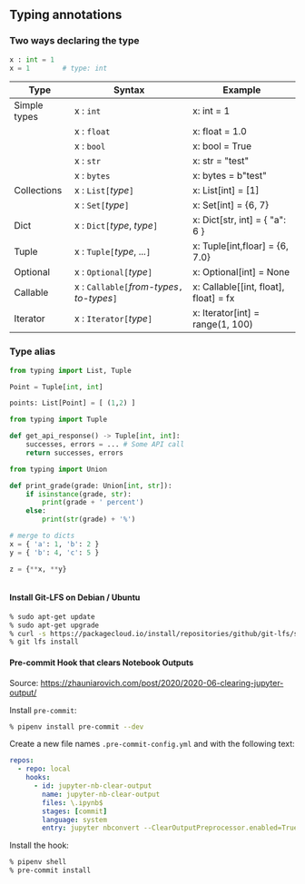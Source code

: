 

## Typing annotations

### Two ways declaring the type

```python
x : int = 1
x = 1        # type: int
```

| Type          | Syntax                                       | Example
| -----         | -----                                        | -------
| Simple types  | x : `int`                                    | x: int = 1
|               | x : `float`                                  | x: float = 1.0
|               | x : `bool`                                   | x: bool = True
|               | x : `str`                                    | x: str = "test"
|               | x : `bytes`                                  | x: bytes = b"test"
| Collections   | x : `List[`_type_`]`                         | x: List[int] = [1]
|               | x : `Set[`_type_`]`                          | x: Set[int] = {6, 7}
| Dict          | x : `Dict[`_type_, _type_`]`                 | x: Dict[str, int] = { "a": 6 }
| Tuple         | x : `Tuple[`_type_, ...`]`                   | x: Tuple[int,floar] = {6, 7.0}
| Optional      | x : `Optional[`_type_`]`                     | x: Optional[int] = None
| Callable      | x : `Callable[`_from-types_`,` _to-types_`]` | x: Callable[[int, float], float] = fx
| Iterator      | x : `Iterator[`_type_`]`                     | x: Iterator[int] = range(1, 100)

### Type alias

```python
from typing import List, Tuple

Point = Tuple[int, int]

points: List[Point] = [ (1,2) ]
```

```python
from typing import Tuple

def get_api_response() -> Tuple[int, int]:
    successes, errors = ... # Some API call
    return successes, errors
```

```python
from typing import Union

def print_grade(grade: Union[int, str]):
    if isinstance(grade, str):
        print(grade + ' percent')
    else:
        print(str(grade) + '%')
```

```python
# merge to dicts
x = { 'a': 1, 'b': 2 }
y = { 'b': 4, 'c': 5 }

z = {**x, **y}

```

```python
```

#### Install Git-LFS on Debian / Ubuntu

```bash
% sudo apt-get update
% sudo apt-get upgrade
% curl -s https://packagecloud.io/install/repositories/github/git-lfs/script.deb.sh | sudo bash
% git lfs install
```

#### Pre-commit Hook that clears Notebook Outputs

Source: https://zhauniarovich.com/post/2020/2020-06-clearing-jupyter-output/

Install `pre-commit`:

```bash
% pipenv install pre-commit --dev
```

Create a new file names `.pre-commit-config.yml` and with the following text:

```yaml
repos:
  - repo: local
    hooks:
      - id: jupyter-nb-clear-output
        name: jupyter-nb-clear-output
        files: \.ipynb$
        stages: [commit]
        language: system
        entry: jupyter nbconvert --ClearOutputPreprocessor.enabled=True --inplace
```

Install the hook:

```bash
% pipenv shell
% pre-commit install
```
